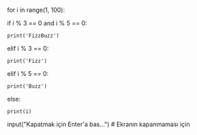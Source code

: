 for i in range(1, 100):

  if i % 3 == 0 and i % 5 == 0:
    
    print('FizzBuzz')
 
  elif i % 3 == 0:
   
    print('Fizz')
  
  elif i % 5 == 0:
    
    print('Buzz')
 
  else:
    
    print(i)

input("Kapatmak için Enter'a bas...")  # Ekranın kapanmaması için
